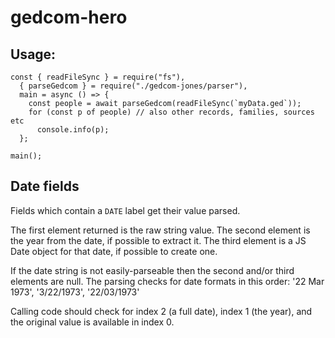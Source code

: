 gedcom-hero
============

Usage:
------

```
const { readFileSync } = require("fs"),
  { parseGedcom } = require("./gedcom-jones/parser"),
  main = async () => {
    const people = await parseGedcom(readFileSync(`myData.ged`));
    for (const p of people) // also other records, families, sources etc
      console.info(p);
  };

main();
```

Date fields
-----------

Fields which contain a `DATE` label get their value parsed.

The first element returned is the raw string value.
The second element is the year from the date, if possible to extract it.
The third element is a JS Date object for that date, if possible to create one.

If the date string is not easily-parseable then the second and/or third elements are null. The parsing checks for date formats in this order: '22 Mar 1973', '3/22/1973', '22/03/1973'

Calling code should check for index 2 (a full date), index 1 (the year), and the original value is available in index 0.
